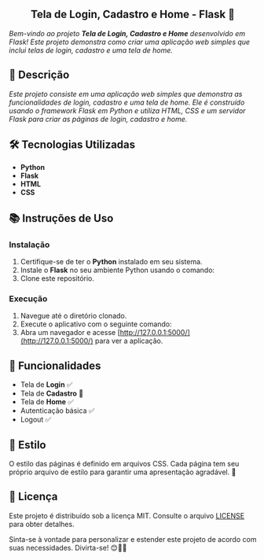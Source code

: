 <h2 align="center"> Tela de Login, Cadastro e Home - Flask 🚀 </h2>

<em>Bem-vindo ao projeto **Tela de Login, Cadastro e Home** desenvolvido em Flask! Este projeto demonstra como criar uma aplicação web simples que inclui telas de login, cadastro e uma tela de home.</em>

## 📄 Descrição

<em>Este projeto consiste em uma aplicação web simples que demonstra as funcionalidades de login, cadastro e uma tela de home. Ele é construído usando o framework Flask em Python e utiliza HTML, CSS e um servidor Flask para criar as páginas de login, cadastro e home.</em>

## 🛠️ Tecnologias Utilizadas

- **Python**
- **Flask**
- **HTML**
- **CSS**

## 📚 Instruções de Uso

### Instalação

1. Certifique-se de ter o **Python** instalado em seu sistema.
2. Instale o **Flask** no seu ambiente Python usando o comando:
3. Clone este repositório.

### Execução

1. Navegue até o diretório clonado.
2. Execute o aplicativo com o seguinte comando:
3. Abra um navegador e acesse [http://127.0.0.1:5000/](http://127.0.0.1:5000/) para ver a aplicação.

## 🚀 Funcionalidades

- Tela de **Login** ✅
- Tela de **Cadastro** 🚫
- Tela de **Home** ✅
- Autenticação básica ✅
- Logout ✅

## 🎨 Estilo

O estilo das páginas é definido em arquivos CSS. Cada página tem seu próprio arquivo de estilo para garantir uma apresentação agradável. 👗

## 📜 Licença

Este projeto é distribuído sob a licença MIT. Consulte o arquivo [LICENSE](LICENSE) para obter detalhes.

Sinta-se à vontade para personalizar e estender este projeto de acordo com suas necessidades. Divirta-se! 😊🚀🔐


